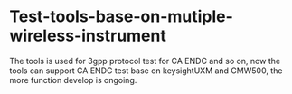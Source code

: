 # Test-tools-base-on-mutiple-wireless-instrument
The tools is used for 3gpp protocol test  for CA ENDC and so on, now the tools can support CA ENDC test base on keysightUXM and CMW500, the more function develop is ongoing. 
